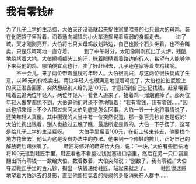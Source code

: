 # 我有零钱#
为了儿子上学的生活费，大伯天还没亮就起来捉住家里喂养的七只最大的母鸡，装在化肥袋子里背着，沿着通向城镇的小火车道摇晃着瘦弱的身躯走去。 
　　进了城，天才刚刚亮开，大伯将七只大母鸡放划路边，自己也搬个石头坐着，也不会叫卖，只是乐呵呵地一直守着。 
　　到了中午时分，太阳像刚刚跃出了火炉，残酷地烧烤着大地。大伯擦擦额头上的汗，眯着眼睛看着路边的行人，希望有人能够停下来买他的鸡，哪怕便宜点也行，卖了好赶回去，儿子还在家等着卖鸡钱呢。 
　　不一会儿，来了两位带着墨镜的年轻人。大伯很高兴，与这两位很快谈成了生意，以95元的价格卖出。两位年轻人也很满意地提着鸡走了，大伯也拍拍屁股上的灰正准备回家，突然想起别人给的是100元，才意识到自己忘记找钱，赶紧嚷着喊着去追两位年轻人，两位年轻人一看老人追来了，抬着鸡一溜烟跑掉了。那两位年轻人做梦都想不到，大伯追他们时还不停地嚷着：“我有零钱，我有零钱……”因此也招来街上不少人围过来问大伯到底是怎么回事，大伯一五一十地将事情说了，还笑年轻人真傻。其中围观的人当中有一位突然说道，那一张百元钞肯定是假的!大伯忙掏出钱看，别人也接过去瞧了瞧，最后断定是假的。大伯一下子愣了，这可是给儿子上学的生活费呀。 
　　大伯手里攥着100元，在街上转来转去，他要找个地方花出去，他认为这是没有办法中的办法。他来到一个修鞋的摊儿，正好自己的解放鞋后跟张嘴了。 
　　鞋匠将修好的鞋递给大伯，说：“一块。”大伯有些胆怯地将100元递到鞋匠手里，鞋匠看也不看接过钱就塞进口袋里，然后在另一只口袋里翻出所有零钱一一数给大伯。数着数着，大伯突然说：“别数了，我有零钱。”大伯夺过鞋匠手里的百元钞，掏出一块钱递给鞋匠，站起来就走了。 
　　鞋匠很迷惑地望着大伯远去的身影，直至他那摇晃着的瘦弱的身躯消失在人群中……
 